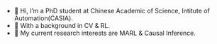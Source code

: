 - 👋 Hi, I’m a PhD student at Chinese Academic of Science, Intitute of Automation(CASIA).
- 👀 With a background in CV & RL.
- 🌱 My current research interests are MARL & Causal Inference.

<!---
Marroh/Marroh is a ✨ special ✨ repository because its `README.md` (this file) appears on your GitHub profile.
You can click the Preview link to take a look at your changes.
--->
